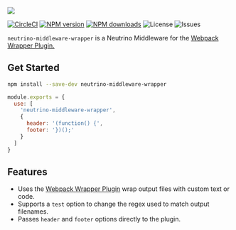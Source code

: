 ![][header-image]

[![CircleCI][circleci-image]][circleci-url]
[![NPM version][npm-version]][npm-url]
[![NPM downloads][npm-downloads]][npm-url]
![License][license]
![Issues][issues]

`neutrino-middleware-wrapper` is a Neutrino Middleware for the [Webpack Wrapper Plugin.][wrapper-link]

## Get Started

```sh
npm install --save-dev neutrino-middleware-wrapper
```

```js
module.exports = {
  use: [
    'neutrino-middleware-wrapper',
    {
      header: '(function() {',
      footer: '})();'
    }
  ]
}
```

## Features

- Uses the [Webpack Wrapper Plugin][wrapper-link] wrap output files with custom text or code.
- Supports a `test` option to change the regex used to match output filenames.
- Passes `header` and `footer` options directly to the plugin.

[header-image]: https://raw.githubusercontent.com/sammarks/art/master/neutrino-middleware-wrapper/header.jpg
[circleci-image]: https://img.shields.io/circleci/project/github/sammarks/neutrino-middleware-wrapper.svg
[circleci-url]: https://circleci.com/gh/sammarks/neutrino-middleware-wrapper/tree/master
[npm-version]: https://img.shields.io/npm/v/neutrino-middleware-wrapper.svg
[npm-downloads]: https://img.shields.io/npm/dm/neutrino-middleware-wrapper.svg
[npm-url]: https://www.npmjs.com/package/neutrino-middleware-wrapper
[license]: https://img.shields.io/github/license/sammarks/neutrino-middleware-wrapper.svg
[issues]: https://img.shields.io/github/issues/sammarks/neutrino-middleware-wrapper.svg

[wrapper-link]: https://github.com/levp/wrapper-webpack-plugin
